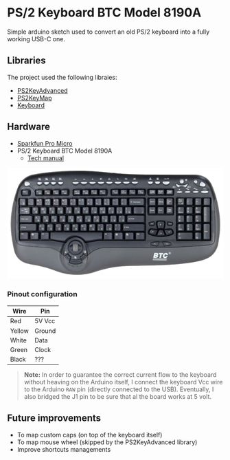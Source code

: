 # PS/2 Keyboard BTC Model 8190A

Simple arduino sketch used to convert an old PS/2 keyboard into a fully working USB-C one.

## Libraries
The project used the following libraies:
- [PS2KeyAdvanced](https://github.com/techpaul/PS2KeyAdvanced/tree/master)
- [PS2KeyMap](https://github.com/techpaul/PS2KeyMap)
- [Keyboard](https://www.arduino.cc/reference/en/language/functions/usb/keyboard/)

## Hardware
- [Sparkfun Pro Micro](https://www.sparkfun.com/products/12640)
- PS/2 Keyboard BTC Model 8190A
    - [Tech manual](https://www.manualslib.com/manual/2729699/Btc-8190a.html)

![BTC MODEL 8190A](./resources/keyboard.jpg "BTC MODEL 8190A")

### Pinout configuration
Wire  | Pin
------ | ---
Red    | 5V Vcc
Yellow | Ground
White  | Data
Green  | Clock
Black  | ???

> **Note:** In order to guarantee the correct current flow to the keyboard without heaving on the Arduino itself, I connect the keyboard Vcc wire to the Arduino `RAW` pin (directly connected to the USB). Eventually, I also bridged the J1 pin to be sure that al the board works at 5 volt.

## Future improvements
- To map custom caps (on top of the keyboard itself)
- To map mouse wheel (skipped by the PS2KeyAdvanced library)
- Improve shortcuts managements
